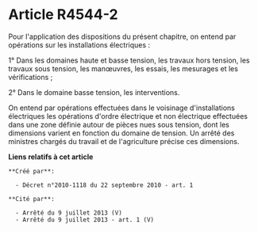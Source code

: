 # Article R4544-2

Pour l'application des dispositions du présent chapitre, on entend par opérations sur les installations électriques : 

1° Dans les domaines haute et basse tension, les travaux hors tension, les travaux sous tension, les manœuvres, les essais,
les mesurages et les vérifications ; 

2° Dans le domaine basse tension, les interventions. 

On entend par opérations effectuées dans le voisinage d'installations électriques les opérations d'ordre électrique et non
électrique effectuées dans une zone définie autour de pièces nues sous tension, dont les dimensions varient en fonction du
domaine de tension. Un arrêté des ministres chargés du travail et de l'agriculture précise ces dimensions.

**Liens relatifs à cet article**

	**Créé par**:

	  - Décret n°2010-1118 du 22 septembre 2010 - art. 1

	**Cité par**:

	  - Arrêté du 9 juillet 2013 (V)
	  - Arrêté du 9 juillet 2013 - art. 1 (V)
